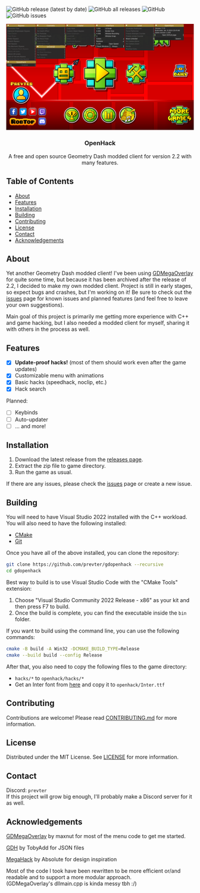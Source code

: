 ![GitHub release (latest by date)](https://img.shields.io/github/v/release/prevter/gdopenhack)
![GitHub all releases](https://img.shields.io/github/downloads/prevter/gdopenhack/total)
![GitHub](https://img.shields.io/github/license/prevter/gdopenhack)
![GitHub issues](https://img.shields.io/github/issues/prevter/gdopenhack)

<div align="center">
    <img src="docs/screenshot.png" alt="Screenshot">
    <h3 align="center">OpenHack</h3>
    <p align="center">
        A free and open source Geometry Dash modded client for version 2.2 with many features.
    </p>
</div>


## Table of Contents
- [About](#about)
- [Features](#features)
- [Installation](#installation)
- [Building](#building)
- [Contributing](#contributing)
- [License](#license)
- [Contact](#contact)
- [Acknowledgements](#acknowledgements)

## About
Yet another Geometry Dash modded client! I've been using [GDMegaOverlay](https://github.com/maxnut/GDMegaOverlay) for quite some time, but because it has been archived after the release of 2.2, I decided to make my own modded client. Project is still in early stages, so expect bugs and crashes, but I'm working on it! Be sure to check out the [issues](https://github.com/prevter/gdopenhack/issues) page for known issues and planned features (and feel free to leave your own suggestions).

Main goal of this project is primarily me getting more experience with C++ and game hacking, but I also needed a modded client for myself, sharing it with others in the process as well.

## Features
- [x] **Update-proof hacks!** (most of them should work even after the game updates)
- [x] Customizable menu with animations
- [x] Basic hacks (speedhack, noclip, etc.)
- [x] Hack search

Planned:
- [ ] Keybinds
- [ ] Auto-updater
- [ ] ... and more!

## Installation
1. Download the latest release from the [releases page](https://github.com/prevter/gdopenhack/releases).
2. Extract the zip file to game directory.
3. Run the game as usual.

If there are any issues, please check the [issues](https://github.com/prevter/gdopenhack/issues) page or create a new issue.

## Building
You will need to have Visual Studio 2022 installed with the C++ workload.  
You will also need to have the following installed:
- [CMake](https://cmake.org/download/)
- [Git](https://git-scm.com/downloads)

Once you have all of the above installed, you can clone the repository:
```sh
git clone https://github.com/prevter/gdopenhack --recursive
cd gdopenhack
```

Best way to build is to use Visual Studio Code with the "CMake Tools" extension:
1. Choose "Visual Studio Community 2022 Release - x86" as your kit and then press F7 to build.
2. Once the build is complete, you can find the executable inside the `bin` folder.

If you want to build using the command line, you can use the following commands:
```sh
cmake -B build -A Win32 -DCMAKE_BUILD_TYPE=Release
cmake --build build --config Release
```

After that, you also need to copy the following files to the game directory:
- `hacks/*` to `openhack/hacks/*`
- Get an Inter font from [here](https://fonts.google.com/specimen/Inter) and copy it to `openhack/Inter.ttf`

## Contributing
Contributions are welcome! Please read [CONTRIBUTING.md](CONTRIBUTING.md) for more information.

## License
Distributed under the MIT License. See [LICENSE](LICENSE) for more information.

## Contact
Discord: `prevter`  
If this project will grow big enough, I'll probably make a Discord server for it as well.

## Acknowledgements
[GDMegaOverlay](https://github.com/maxnut/GDMegaOverlay) by maxnut for most of the menu code to get me started.

[GDH](https://github.com/TobyAdd/GDH) by TobyAdd for JSON files

[MegaHack](https://absolllute.com/store/view_mega_hack_pro) by Absolute for design inspiration

Most of the code I took have been rewritten to be more efficient or/and readable and to support a more modular approach.  
(GDMegaOverlay's dllmain.cpp is kinda messy tbh :/)